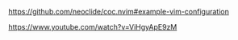https://github.com/neoclide/coc.nvim#example-vim-configuration

https://www.youtube.com/watch?v=ViHgyApE9zM
